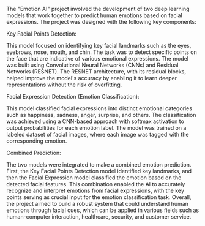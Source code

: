 The "Emotion AI" project involved the development of two deep learning models that work together to predict human emotions based on facial expressions. The project was designed with the following key components:

Key Facial Points Detection:

This model focused on identifying key facial landmarks such as the eyes, eyebrows, nose, mouth, and chin. The task was to detect specific points on the face that are indicative of various emotional expressions.
The model was built using Convolutional Neural Networks (CNNs) and Residual Networks (RESNET). The RESNET architecture, with its residual blocks, helped improve the model's accuracy by enabling it to learn deeper representations without the risk of overfitting.

Facial Expression Detection (Emotion Classification):

This model classified facial expressions into distinct emotional categories such as happiness, sadness, anger, surprise, and others. The classification was achieved using a CNN-based approach with softmax activation to output probabilities for each emotion label.
The model was trained on a labeled dataset of facial images, where each image was tagged with the corresponding emotion.

Combined Prediction:

The two models were integrated to make a combined emotion prediction. First, the Key Facial Points Detection model identified key landmarks, and then the Facial Expression model classified the emotion based on the detected facial features.
This combination enabled the AI to accurately recognize and interpret emotions from facial expressions, with the key points serving as crucial input for the emotion classification task.
Overall, the project aimed to build a robust system that could understand human emotions through facial cues, which can be applied in various fields such as human-computer interaction, healthcare, security, and customer service.
